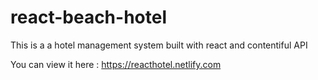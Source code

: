 # react-beach-hotel
This is a a hotel management system built with react and contentiful API 

You can view it here : https://reacthotel.netlify.com
